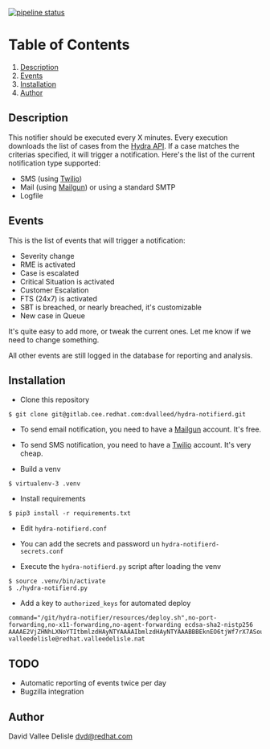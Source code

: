 [![pipeline status](https://gitlab.cee.redhat.com/dvalleed/hydra-notifierd/badges/master/pipeline.svg)](https://gitlab.cee.redhat.com/dvalleed/hydra-notifierd/commits/master)

# Table of Contents
1. [Description](#description)
2. [Events](#events)
3. [Installation](#installation)
4. [Author](#author)

## Description
This notifier should be executed every X minutes. Every execution downloads the list of cases from the [Hydra API](https://mojo.redhat.com/groups/cee-integration/blog/2016/12/06/hydra-rest-api). If a case matches the criterias specified, it will trigger a notification. Here's the list of the current notification type supported:
- SMS (using [Twilio](https://www.twilio.com/))
- Mail (using [Mailgun](https://www.mailgun.com/)) or using a standard SMTP
- Logfile

## Events
This is the list of events that will trigger a notification:
- Severity change
- RME is activated
- Case is escalated
- Critical Situation is activated
- Customer Escalation
- FTS (24x7) is activated
- SBT is breached, or nearly breached, it's customizable
- New case in Queue

It's quite easy to add more, or tweak the current ones. Let me know if we need to change something.

All other events are still logged in the database for reporting and analysis.

## Installation

- Clone this repository

```
$ git clone git@gitlab.cee.redhat.com:dvalleed/hydra-notifierd.git
```

- To send email notification, you need to have a [Mailgun](https://www.mailgun.com/) account. It's free.

- To send SMS notification, you need to have a [Twilio](https://www.twilio.com) account. It's very cheap.

- Build a venv

```
$ virtualenv-3 .venv
```

- Install requirements

```
$ pip3 install -r requirements.txt
```

- Edit `hydra-notifierd.conf`

- You can add the secrets and password un `hydra-notifierd-secrets.conf`

- Execute the `hydra-notifierd.py` script after loading the venv

```
$ source .venv/bin/activate
$ ./hydra-notifierd.py
```

- Add a key to `authorized_keys` for automated deploy
```
command="/git/hydra-notifier/resources/deploy.sh",no-port-forwarding,no-x11-forwarding,no-agent-forwarding ecdsa-sha2-nistp256 AAAAE2VjZHNhLXNoYTItbmlzdHAyNTYAAAAIbmlzdHAyNTYAAABBBEknEO6tjWf7rX7ASouoPt8cQFkwSBb1kU65ZCX2qzAvgBksrBgE7HtByO827oEBgXUbJ1BET2N5rTfosQ1Hhkk= valleedelisle@redhat.valleedelisle.nat
```

## TODO
- Automatic reporting of events twice per day
- Bugzilla integration


## Author
David Vallee Delisle <dvd@redhat.com>
